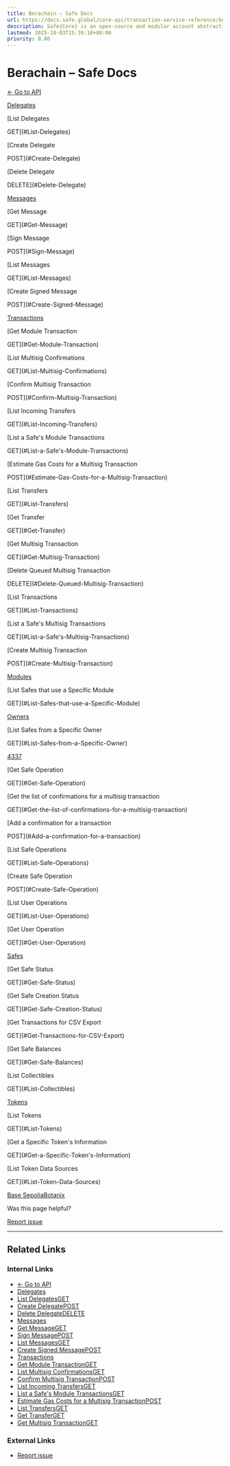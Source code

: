 ```yaml
---
title: Berachain – Safe Docs
url: https://docs.safe.global/core-api/transaction-service-reference/berachain
description: Safe{Core} is an open-source and modular account abstraction stack. Learn about its features and how to use it.
lastmod: 2025-10-03T15:39:10+00:00
priority: 0.80
---
```


# Berachain – Safe Docs

[← Go to API](/core-api/transaction-service-overview)

[Delegates](#Delegates)

[List Delegates

GET](#List-Delegates)

[Create Delegate

POST](#Create-Delegate)

[Delete Delegate

DELETE](#Delete-Delegate)

[Messages](#Messages)

[Get Message

GET](#Get-Message)

[Sign Message

POST](#Sign-Message)

[List Messages

GET](#List-Messages)

[Create Signed Message

POST](#Create-Signed-Message)

[Transactions](#Transactions)

[Get Module Transaction

GET](#Get-Module-Transaction)

[List Multisig Confirmations

GET](#List-Multisig-Confirmations)

[Confirm Multisig Transaction

POST](#Confirm-Multisig-Transaction)

[List Incoming Transfers

GET](#List-Incoming-Transfers)

[List a Safe's Module Transactions

GET](#List-a-Safe's-Module-Transactions)

[Estimate Gas Costs for a Multisig Transaction

POST](#Estimate-Gas-Costs-for-a-Multisig-Transaction)

[List Transfers

GET](#List-Transfers)

[Get Transfer

GET](#Get-Transfer)

[Get Multisig Transaction

GET](#Get-Multisig-Transaction)

[Delete Queued Multisig Transaction

DELETE](#Delete-Queued-Multisig-Transaction)

[List Transactions

GET](#List-Transactions)

[List a Safe's Multisig Transactions

GET](#List-a-Safe's-Multisig-Transactions)

[Create Multisig Transaction

POST](#Create-Multisig-Transaction)

[Modules](#Modules)

[List Safes that use a Specific Module

GET](#List-Safes-that-use-a-Specific-Module)

[Owners](#Owners)

[List Safes from a Specific Owner

GET](#List-Safes-from-a-Specific-Owner)

[4337](#4337)

[Get Safe Operation

GET](#Get-Safe-Operation)

[Get the list of confirmations for a multisig transaction

GET](#Get-the-list-of-confirmations-for-a-multisig-transaction)

[Add a confirmation for a transaction

POST](#Add-a-confirmation-for-a-transaction)

[List Safe Operations

GET](#List-Safe-Operations)

[Create Safe Operation

POST](#Create-Safe-Operation)

[List User Operations

GET](#List-User-Operations)

[Get User Operation

GET](#Get-User-Operation)

[Safes](#Safes)

[Get Safe Status

GET](#Get-Safe-Status)

[Get Safe Creation Status

GET](#Get-Safe-Creation-Status)

[Get Transactions for CSV Export

GET](#Get-Transactions-for-CSV-Export)

[Get Safe Balances

GET](#Get-Safe-Balances)

[List Collectibles

GET](#List-Collectibles)

[Tokens](#Tokens)

[List Tokens

GET](#List-Tokens)

[Get a Specific Token's Information

GET](#Get-a-Specific-Token's-Information)

[List Token Data Sources

GET](#List-Token-Data-Sources)

[Base Sepolia](/core-api/transaction-service-reference/base-sepolia "Base Sepolia")[Botanix](/core-api/transaction-service-reference/botanix "Botanix")

Was this page helpful?

[Report issue](https://github.com/safe-global/safe-docs/issues/new?assignees=&labels=nextra-feedback&projects=&template=nextra-feedback.yml&title=%5BFeedback%5D+)

---

## Related Links

### Internal Links

- [← Go to API](https://docs.safe.global/core-api/transaction-service-overview)
- [Delegates](https://docs.safe.global/core-api/transaction-service-reference/berachain)
- [List DelegatesGET](https://docs.safe.global/core-api/transaction-service-reference/berachain)
- [Create DelegatePOST](https://docs.safe.global/core-api/transaction-service-reference/berachain)
- [Delete DelegateDELETE](https://docs.safe.global/core-api/transaction-service-reference/berachain)
- [Messages](https://docs.safe.global/core-api/transaction-service-reference/berachain)
- [Get MessageGET](https://docs.safe.global/core-api/transaction-service-reference/berachain)
- [Sign MessagePOST](https://docs.safe.global/core-api/transaction-service-reference/berachain)
- [List MessagesGET](https://docs.safe.global/core-api/transaction-service-reference/berachain)
- [Create Signed MessagePOST](https://docs.safe.global/core-api/transaction-service-reference/berachain)
- [Transactions](https://docs.safe.global/core-api/transaction-service-reference/berachain)
- [Get Module TransactionGET](https://docs.safe.global/core-api/transaction-service-reference/berachain)
- [List Multisig ConfirmationsGET](https://docs.safe.global/core-api/transaction-service-reference/berachain)
- [Confirm Multisig TransactionPOST](https://docs.safe.global/core-api/transaction-service-reference/berachain)
- [List Incoming TransfersGET](https://docs.safe.global/core-api/transaction-service-reference/berachain)
- [List a Safe's Module TransactionsGET](https://docs.safe.global/core-api/transaction-service-reference/berachain)
- [Estimate Gas Costs for a Multisig TransactionPOST](https://docs.safe.global/core-api/transaction-service-reference/berachain)
- [List TransfersGET](https://docs.safe.global/core-api/transaction-service-reference/berachain)
- [Get TransferGET](https://docs.safe.global/core-api/transaction-service-reference/berachain)
- [Get Multisig TransactionGET](https://docs.safe.global/core-api/transaction-service-reference/berachain)

### External Links

- [Report issue](https://github.com/safe-global/safe-docs/issues/new?assignees=&labels=nextra-feedback&projects=&template=nextra-feedback.yml&title=%5BFeedback%5D+)

